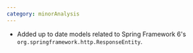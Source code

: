 ```yaml
---
category: minorAnalysis
---
```

* Added up to date models related to Spring Framework 6's `org.springframework.http.ResponseEntity`.
